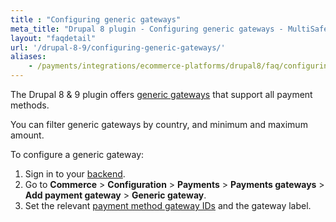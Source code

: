 ```yaml
---
title : "Configuring generic gateways"
meta_title: "Drupal 8 plugin - Configuring generic gateways - MultiSafepay Docs"
layout: "faqdetail"
url: '/drupal-8-9/configuring-generic-gateways/'
aliases:
    - /payments/integrations/ecommerce-platforms/drupal8/faq/configuring-generic-gateways/
---
```


The Drupal 8 & 9 plugin offers [generic gateways](/developer/generic-gateways/) that support all payment methods.

You can filter generic gateways by country, and minimum and maximum amount.

To configure a generic gateway:

1. Sign in to your [backend](/glossaries/multisafepay-glossary/#backend). 
2. Go to **Commerce** > **Configuration** > **Payments** > **Payments gateways** > **Add payment gateway** > **Generic gateway**.
3. Set the relevant [payment method gateway IDs](https://docs-api.multisafepay.com/reference/gateway-ids) and the gateway label.
